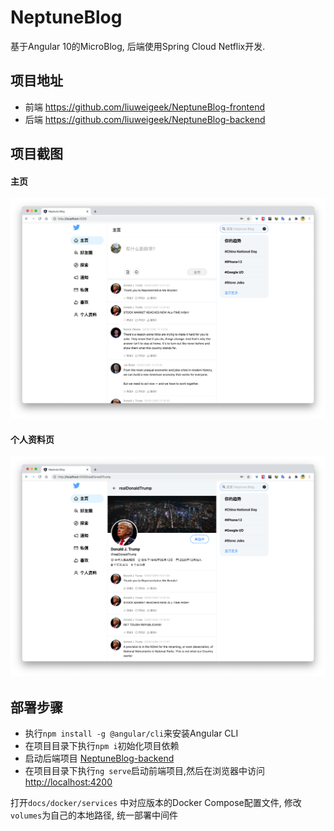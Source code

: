 # NeptuneBlog

基于Angular 10的MicroBlog, 后端使用Spring Cloud Netflix开发.

## 项目地址

- 前端 <https://github.com/liuweigeek/NeptuneBlog-frontend>
- 后端 <https://github.com/liuweigeek/NeptuneBlog-backend>

## 项目截图

#### 主页

![主页](./docs/images/homepage.png)

#### 个人资料页

![个人资料页](./docs/images/user-profile.png)

## 部署步骤

- 执行`npm install -g @angular/cli`来安装Angular CLI
- 在项目目录下执行`npm i`初始化项目依赖
- 启动后端项目 [NeptuneBlog-backend](https://github.com/liuweigeek/NeptuneBlog-backend)
- 在项目目录下执行`ng serve`启动前端项目,然后在浏览器中访问<http://localhost:4200>

打开`docs/docker/services`
中对应版本的Docker Compose配置文件, 修改`volumes`为自己的本地路径, 统一部署中间件
